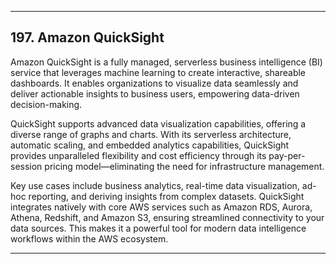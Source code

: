 
---

## 197. Amazon QuickSight

Amazon QuickSight is a fully managed, serverless business intelligence (BI) service that leverages machine learning to create interactive, shareable dashboards. It enables organizations to visualize data seamlessly and deliver actionable insights to business users, empowering data-driven decision-making.  

QuickSight supports advanced data visualization capabilities, offering a diverse range of graphs and charts. With its serverless architecture, automatic scaling, and embedded analytics capabilities, QuickSight provides unparalleled flexibility and cost efficiency through its pay-per-session pricing model—eliminating the need for infrastructure management.  

Key use cases include business analytics, real-time data visualization, ad-hoc reporting, and deriving insights from complex datasets. QuickSight integrates natively with core AWS services such as Amazon RDS, Aurora, Athena, Redshift, and Amazon S3, ensuring streamlined connectivity to your data sources. This makes it a powerful tool for modern data intelligence workflows within the AWS ecosystem.

---
